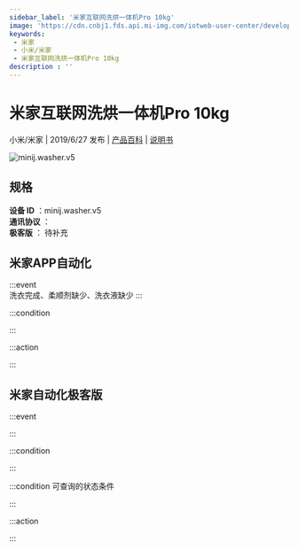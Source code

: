 ```yaml
---
sidebar_label: '米家互联网洗烘一体机Pro 10kg'
image: 'https://cdn.cnbj1.fds.api.mi-img.com/iotweb-user-center/developer_1679069106408XjzWcbZn.png?GalaxyAccessKeyId=AKVGLQWBOVIRQ3XLEW&Expires=9223372036854775807&Signature=/TjnALVqJ7TLnRDvuygfZp0LYok='
keywords: 
 - 米家
 - 小米/米家
 - 米家互联网洗烘一体机Pro 10kg
description : ''
---
```

# 米家互联网洗烘一体机Pro 10kg

小米/米家 | 2019/6/27 发布 | [产品百科](https://home.mi.com/webapp/content/baike/product/index.html?model=minij.washer.v5/) | [说明书](https://home.mi.com/views/introduction.html?model=minij.washer.v5&region=cn)

![minij.washer.v5](https://cdn.cnbj1.fds.api.mi-img.com/iotweb-user-center/developer_1679069106408XjzWcbZn.png?GalaxyAccessKeyId=AKVGLQWBOVIRQ3XLEW&Expires=9223372036854775807&Signature=/TjnALVqJ7TLnRDvuygfZp0LYok=)

## 规格  
> 
**设备 ID** ：minij.washer.v5  
**通讯协议** ：  
**极客版**  ： 待补充 


## 米家APP自动化  

:::event  
洗衣完成、柔顺剂缺少、洗衣液缺少
:::

:::condition  

:::

:::action   

:::

## 米家自动化极客版  

:::event  

:::

:::condition  

:::

:::condition 可查询的状态条件  

:::

:::action  

:::

        
